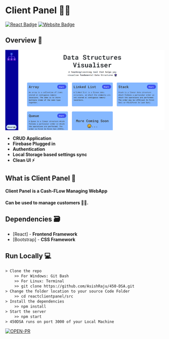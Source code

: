 # Client Panel  👨‍💻

[![React Badge](http://img.shields.io/badge/Powered%20By-React-blue?style=for-the-badge&logo=react)](https://reactjs.org/)
[![Website Badge](https://img.shields.io/badge/Visit-Now-green?style=for-the-badge&logo=vercel)](https://zen-noyce-75c66b.netlify.app/)

## Overview 👀

![](https://raw.githubusercontent.com/ehte444/DataStructures-Visualiser/main/.gitres/Screenshot%20(251).png)

- **CRUD Application**
- **Firebase Plugged in**
- **Authentication**
- **Local Storage based settings sync**
- **Clean UI ⚡**

## What is Client Panel 🤔

#### Client Panel is a Cash-FLow Managing WebApp

#### Can be used to manage customers 👍🏻.


## Dependencies 🗃

- [React] - **Frontend Framework**
- [Bootstrap] - **CSS Framework**


## Run Locally 💻

```
> Clone the repo
    >> For Windows: Git Bash
    >> For Linux: Terminal
    >> git clone https://github.com/AsishRaju/450-DSA.git
> Change the folder location to your source Code Folder
    >> cd reactclientpanel/src
> Install the dependencies
    >> npm install
> Start the server
    >> npm start
> 450DSA runs on port 3000 of your Local Machine
```

[![OPEN-PR](https://img.shields.io/badge/Open%20For-PR-orange?style=for-the-badge&logo=github)](https://github.com/ehte444/ClientPanel)
